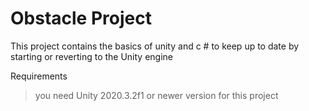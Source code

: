 # Obstacle Project 

This project contains the basics of unity and c # to keep up to date by starting or reverting to the Unity engine

Requirements
> you need Unity 2020.3.2f1 or newer version for this project
